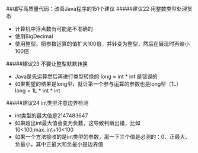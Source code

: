 ##编写高质量代码：改善Java程序的151个建议
#####建议22 用整数类型处理货币
* 计算机中浮点数有可能是不准确的
* 使用BigDecimal
* 使用整型。把参数运算的值扩大100倍，并转变为整型，然后在展现时再缩小100倍

#####建议23 不要让整型默默转换
* Java是先运算然后再进行类型转换的 long = int * int 是错误的
* 如果期望的结果是long型，就让第一个参与运算的参数也是long型（1L） long = 1L * int * int

#####建议24 int类型注意边界检测
* int类型的最大值是2147483647
* 如果超出int最大值会变为负数，这导致判断出错，比如10<100,max_int+10<100
* 如果一个方法接收的是int类型的参数，那一下三个值是必测的：0、正最大、负最小，其中正最大和负最小是边界值